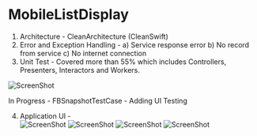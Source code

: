 # MobileListDisplay

1) Architecture - CleanArchitecture (CleanSwift)
2) Error and Exception Handling - 
              a) Service response error 
              b) No record from service
              c) No internet connection
3) Unit Test - Covered more than 55% which includes Controllers, Presenters, Interactors and Workers.

![ScreenShot](https://github.com/gunjankumr/MobileListDisplay/blob/master/MobileListDisplay/Screenshots/unit-test.png?raw=true "Unit-Test")

In Progress - FBSnapshotTestCase - Adding UI Testing

4) Application UI -  
![ScreenShot](https://github.com/gunjankumr/MobileListDisplay/blob/master/MobileListDisplay/Screenshots/mobileList.png?raw=true "Mobile List")
![ScreenShot](https://github.com/gunjankumr/MobileListDisplay/blob/master/MobileListDisplay/Screenshots/sortOptions.png?raw=true "Sort Options")
![ScreenShot](https://github.com/gunjankumr/MobileListDisplay/blob/master/MobileListDisplay/Screenshots/favList.png?raw=true "Favourite List")
![ScreenShot](https://github.com/gunjankumr/MobileListDisplay/blob/master/MobileListDisplay/Screenshots/detailInfo.png?raw=true "Detail Info")
